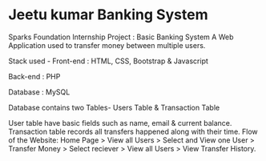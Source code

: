 # Jeetu kumar Banking System

Sparks Foundation Internship Project : Basic Banking System
A Web Application used to transfer money between multiple users.

Stack used - Front-end : HTML, CSS, Bootstrap & Javascript

Back-end : PHP

Database : MySQL

Database contains two Tables- Users Table & Transaction Table

User table have basic fields such as name, email & current balance.
Transaction table records all transfers happened along with their time.
Flow of the Website: Home Page > View all Users > Select and View one User > Transfer Money > Select reciever > View all Users > View Transfer History.
